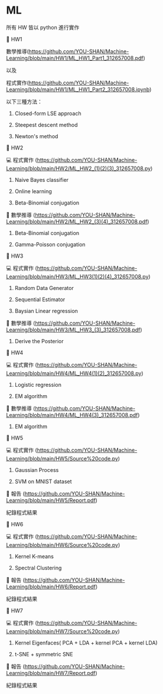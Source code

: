 # ML

所有 HW 皆以 python 進行實作



📌 HW1

數學推導(https://github.com/YOU-SHAN/Machine-Learning/blob/main/HW1/ML_HW1_Part1_312657008.pdf)

以及

程式實作(https://github.com/YOU-SHAN/Machine-Learning/blob/main/HW1/ML_HW1_Part2_312657008.ipynb)

以下三種方法：

1. Closed-form LSE approach

2. Steepest descent method

3. Newton's method



📌 HW2

💻 程式實作 (https://github.com/YOU-SHAN/Machine-Learning/blob/main/HW2/ML_HW2_(1)(2)(3)_312657008.py)

1. Naive Bayes classifier

2. Online learning

3. Beta-Binomial conjugation 

📝 數學推導 (https://github.com/YOU-SHAN/Machine-Learning/blob/main/HW2/ML_HW2_(3)(4)_312657008.pdf)

1. Beta-Binomial conjugation

2. Gamma-Poisson conjugation



📌 HW3

💻 程式實作 (https://github.com/YOU-SHAN/Machine-Learning/blob/main/HW3/ML_HW3(1)(2)(4)_312657008.py)

1. Random Data Generator

2. Sequential Estimator

3. Baysian Linear regression

📝 數學推導 (https://github.com/YOU-SHAN/Machine-Learning/blob/main/HW3/ML_HW3_(3)_312657008.pdf)

1. Derive the Posterior



📌 HW4

💻 程式實作 (https://github.com/YOU-SHAN/Machine-Learning/blob/main/HW4/ML_HW4(1)(2)_312657008.py)

1. Logistic regression

2. EM algorithm 

📝 數學推導 (https://github.com/YOU-SHAN/Machine-Learning/blob/main/HW4/ML_HW4(3)_312657008.pdf)

1. EM algorithm



📌 HW5

💻 程式實作 (https://github.com/YOU-SHAN/Machine-Learning/blob/main/HW5/Source%20code.py)

1. Gaussian Process

2. SVM on MNIST dataset


📝 報告 (https://github.com/YOU-SHAN/Machine-Learning/blob/main/HW5/Report.pdf)

紀錄程式結果



📌 HW6

💻 程式實作 (https://github.com/YOU-SHAN/Machine-Learning/blob/main/HW6/Source%20code.py)

1. Kernel K-means

2. Spectral Clustering

📝 報告 (https://github.com/YOU-SHAN/Machine-Learning/blob/main/HW6/Report.pdf)

紀錄程式結果



📌 HW7

💻 程式實作 (https://github.com/YOU-SHAN/Machine-Learning/blob/main/HW7/Source%20code.py)

1. Kernel Eigenfaces( PCA + LDA + kernel PCA + kernel LDA)

2. t-SNE + symmetric SNE

📝 報告 (https://github.com/YOU-SHAN/Machine-Learning/blob/main/HW7/Report.pdf)

紀錄程式結果
